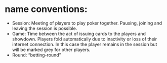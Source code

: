 # name conventions:

* Session: Meeting of players to play poker together. Pausing, joining and leaving the session is possible.
* Game: Time between the act of issuing cards to the players and showdown. Players fold automatically due to inactivity or loss of their internet connection. In this case the player remains in the session but will be marked grey for other players.
* Round: “betting-round”
